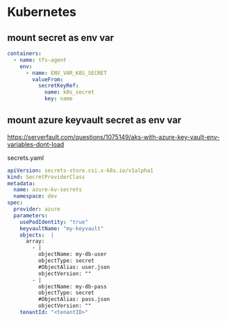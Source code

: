 # Kubernetes

## mount secret as env var
```yaml
containers:
  - name: tfs-agent
    env:
      - name: ENV_VAR_K8S_SECRET
        valueFrom:
          secretKeyRef:
            name: k8s_secret
            key: name
```

## mount azure keyvault secret as env var
https://serverfault.com/questions/1075149/aks-with-azure-key-vault-env-variables-dont-load

secrets.yaml
```yaml
apiVersion: secrets-store.csi.x-k8s.io/v1alpha1
kind: SecretProviderClass
metadata:
  name: azure-kv-secrets
  namespace: dev
spec:
  provider: azure
  parameters:
    usePodIdentity: "true"
    keyvaultName: "my-keyvault"                  
    objects:  |
      array:
        - |
          objectName: my-db-user
          objectType: secret
          #ObjectAlias: user.json
          objectVersion: ""
        - |
          objectName: my-db-pass
          objectType: secret
          #ObjectAlias: pass.json
          objectVersion: ""
    tenantId: "<tenantID>"
```
